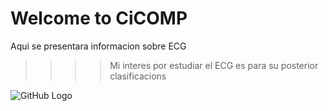 
# Welcome to CiCOMP

Aqui se presentara informacion sobre ECG

>>>>Mi interes por estudiar el ECG es para su posterior clasificacions


<ol start=10></ol>


![GitHub Logo](/Imagenes/ECG_grid.png)